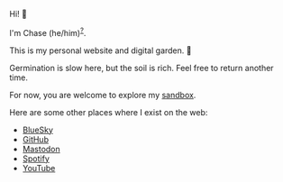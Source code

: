 Hi! 👋

I'm Chase (he/him)<sup>[?](https://pronouns.org/what-and-why)</sup>.

This is my personal website and digital garden. 🌱

Germination is slow here, but the soil is rich. Feel free to return another time.

For now, you are welcome to explore my [sandbox](/sandbox/).

Here are some other places where I exist on the web:

- <a href="https://www.bsky.app/profile/clm.dev"><i class="fa-brands fa-bluesky"></i> BlueSky</a>
- <a href="https://www.github.com/clmay"><i class="fa-brands fa-github"></i> GitHub</a>
- <a href="https://www.mastodon.social/@clm"><i class="fa-brands fa-mastodon"></i> Mastodon</a>
- <a href="https://open.spotify.com/user/chaseloganmay"><i class="fa-brands fa-spotify"></i> Spotify</a>
- <a href=" https://www.youtube.com/@clm541"><i class="fa-brands fa-youtube"></i> YouTube</a>

<!-- Load icons -->
<link rel="stylesheet" href="https://cdnjs.cloudflare.com/ajax/libs/font-awesome/6.7.2/css/all.min.css">
<!-- Mastodon profile verification -->
<link rel="me" href="https://www.mastodon.social/@clm">
